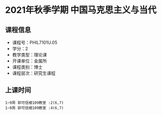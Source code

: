 # 2021年秋季学期 中国马克思主义与当代 






## 课程信息

- 课程号：PHIL7101U.05
- 学分：2
- 教学类型：理论课
- 开课单位：金属所
- 课程类别：博士
- 课程层次：研究生课程

## 上课时间

```
1~9周 郭可信楼109教室 :2(6,7)
1~9周 郭可信楼109教室 :4(6,7)
```

